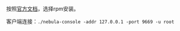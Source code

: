 按照[官方文档](https://docs.nebula-graph.com.cn/3.6.0/4.deployment-and-installation/1.resource-preparations/)，选择rpm安装。

客户端连接：`./nebula-console -addr 127.0.0.1 -port 9669 -u root`